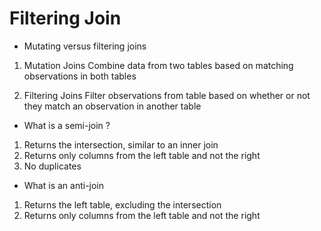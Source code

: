 # Filtering Join

- Mutating versus filtering joins
1. Mutation Joins
Combine data from two tables based on matching observations in both tables

2. Filtering Joins
Filter observations from table based on whether or not they match an observation in another table

- What is a semi-join ?
1. Returns the intersection, similar to an inner join
2. Returns only columns from the left table and not the right
3. No duplicates

- What is an anti-join
1. Returns the left table, excluding the intersection
2. Returns only columns from the left table and not the right

